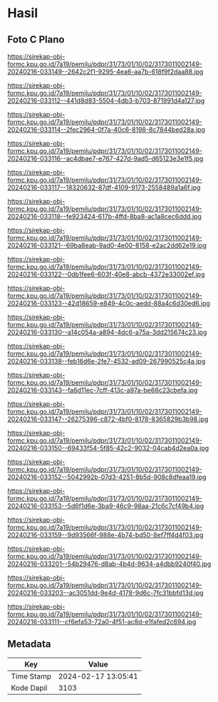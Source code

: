 # Hasil

## Foto C Plano

https://sirekap-obj-formc.kpu.go.id/7a19/pemilu/pdpr/31/73/01/10/02/3173011002149-20240216-033149--2642c2f1-9295-4ea6-aa7b-618f9f2daa88.jpg

https://sirekap-obj-formc.kpu.go.id/7a19/pemilu/pdpr/31/73/01/10/02/3173011002149-20240216-033112--441d8d83-5504-4db3-b703-871991d4a127.jpg

https://sirekap-obj-formc.kpu.go.id/7a19/pemilu/pdpr/31/73/01/10/02/3173011002149-20240216-033114--2fec2964-0f7a-40c6-8198-8c7844bed28a.jpg

https://sirekap-obj-formc.kpu.go.id/7a19/pemilu/pdpr/31/73/01/10/02/3173011002149-20240216-033116--ac4dbae7-e767-427d-9ad5-d65123e3e1f5.jpg

https://sirekap-obj-formc.kpu.go.id/7a19/pemilu/pdpr/31/73/01/10/02/3173011002149-20240216-033117--18320632-87df-4109-9173-2558489a1a6f.jpg

https://sirekap-obj-formc.kpu.go.id/7a19/pemilu/pdpr/31/73/01/10/02/3173011002149-20240216-033118--fe923424-617b-4ffd-8ba8-ac1a8cec6ddd.jpg

https://sirekap-obj-formc.kpu.go.id/7a19/pemilu/pdpr/31/73/01/10/02/3173011002149-20240216-033121--69ba8eab-9ad0-4e00-8158-e2ac2dd62e19.jpg

https://sirekap-obj-formc.kpu.go.id/7a19/pemilu/pdpr/31/73/01/10/02/3173011002149-20240216-033122--0db1fee6-603f-40e8-abcb-4372e33002ef.jpg

https://sirekap-obj-formc.kpu.go.id/7a19/pemilu/pdpr/31/73/01/10/02/3173011002149-20240216-033123--42d18659-e849-4c0c-aedd-88a4c6d30ed6.jpg

https://sirekap-obj-formc.kpu.go.id/7a19/pemilu/pdpr/31/73/01/10/02/3173011002149-20240216-033130--a14c054a-a894-4dc6-a75a-3dd215674c23.jpg

https://sirekap-obj-formc.kpu.go.id/7a19/pemilu/pdpr/31/73/01/10/02/3173011002149-20240216-033138--feb16d6e-2fe7-4532-ad09-267990525c4a.jpg

https://sirekap-obj-formc.kpu.go.id/7a19/pemilu/pdpr/31/73/01/10/02/3173011002149-20240216-033143--fa6d11ec-7cff-413c-a97a-be66c23cbefa.jpg

https://sirekap-obj-formc.kpu.go.id/7a19/pemilu/pdpr/31/73/01/10/02/3173011002149-20240216-033147--26275396-c872-4bf0-8178-8365829b3b98.jpg

https://sirekap-obj-formc.kpu.go.id/7a19/pemilu/pdpr/31/73/01/10/02/3173011002149-20240216-033150--69433f54-5f85-42c2-9032-04cab4d2ea0a.jpg

https://sirekap-obj-formc.kpu.go.id/7a19/pemilu/pdpr/31/73/01/10/02/3173011002149-20240216-033152--5042992b-07d3-4251-8b5d-908c8dfeaa19.jpg

https://sirekap-obj-formc.kpu.go.id/7a19/pemilu/pdpr/31/73/01/10/02/3173011002149-20240216-033153--5d6f1d6e-3ba9-46c9-98aa-21c6c7cf49b4.jpg

https://sirekap-obj-formc.kpu.go.id/7a19/pemilu/pdpr/31/73/01/10/02/3173011002149-20240216-033159--9d93566f-988e-4b74-bd50-8ef7ff4d4f03.jpg

https://sirekap-obj-formc.kpu.go.id/7a19/pemilu/pdpr/31/73/01/10/02/3173011002149-20240216-033201--54b29476-d8ab-4b4d-9634-a4dbb9240f40.jpg

https://sirekap-obj-formc.kpu.go.id/7a19/pemilu/pdpr/31/73/01/10/02/3173011002149-20240216-033203--ac3051dd-9e4d-4178-9d6c-7fc31bbfd13d.jpg

https://sirekap-obj-formc.kpu.go.id/7a19/pemilu/pdpr/31/73/01/10/02/3173011002149-20240216-033111--cf6efa53-72a0-4f51-ac8d-e1fafed2c694.jpg


## Metadata

| Key        | Value               |
| ---------- | ------------------- |
| Time Stamp | 2024-02-17 13:05:41 |
| Kode Dapil | 3103                |



